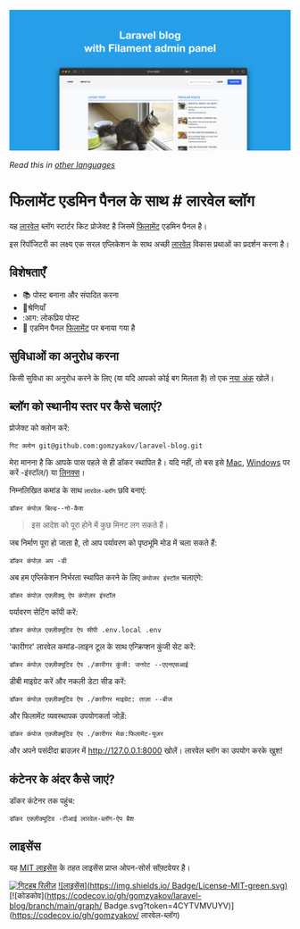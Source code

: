 ﻿![फिलामेंट एडमिन पैनल के साथ लारवेल ब्लॉग](../docs/social-preview-en.png)

_Read this in [other languages](./Translations.md)_

# फिलामेंट एडमिन पैनल के साथ # लारवेल ब्लॉग

यह [लारवेल](https://laravel.com) ब्लॉग स्टार्टर किट प्रोजेक्ट है जिसमें [फिलामेंट](https://filamentphp.com) एडमिन पैनल है।

इस रिपॉजिटरी का लक्ष्य एक सरल एप्लिकेशन के साथ अच्छी [लारवेल](https://laravel.com) विकास प्रथाओं का प्रदर्शन करना है।

## विशेषताएँ

- 📚 पोस्ट बनाना और संपादित करना
- 🥑श्रेणियाँ
- :आग: लोकप्रिय पोस्ट
- 🎉 एडमिन पैनल [फिलामेंट](https://filamentphp.com) पर बनाया गया है

## सुविधाओं का अनुरोध करना

किसी सुविधा का अनुरोध करने के लिए (या यदि आपको कोई बग मिलता है) तो एक [नया अंक](https://github.com/gomzyakov/laravel-blog/issues/new) खोलें।

## ब्लॉग को स्थानीय स्तर पर कैसे चलाएं?

प्रोजेक्ट को क्लोन करें:

```बैश
गिट क्लोन git@github.com:gomzyakov/laravel-blog.git
```

मेरा मानना है कि आपके पास पहले से ही डॉकर स्थापित है। यदि नहीं, तो बस इसे [Mac](https://docs.docker.com/desktop/install/mac-install/), [Windows](https://docs.docker.com/desktop/install/windows) पर करें -इंस्टॉल/) या [लिनक्स](https://docs.docker.com/desktop/install/linux-install/)।

निम्नलिखित कमांड के साथ `लारवेल-ब्लॉग` छवि बनाएं:

```बैश
डॉकर कंपोज़ बिल्ड--नो-कैश
```

>इस आदेश को पूरा होने में कुछ मिनट लग सकते हैं।

जब निर्माण पूरा हो जाता है, तो आप पर्यावरण को पृष्ठभूमि मोड में चला सकते हैं:

```बैश
डॉकर कंपोज़ अप -डी
```

अब हम एप्लिकेशन निर्भरता स्थापित करने के लिए `कंपोजर इंस्टॉल` चलाएंगे:

```बैश
डॉकर कंपोज़ एक्ज़ीक्यू ऐप कंपोज़र इंस्टॉल
```

पर्यावरण सेटिंग कॉपी करें:

```बैश
डॉकर कंपोज़ एक्ज़ीक्यूटिव ऐप सीपी .env.local .env
```

'कारीगर' लारवेल कमांड-लाइन टूल के साथ एन्क्रिप्शन कुंजी सेट करें:

```बैश
डॉकर कंपोज़ एक्ज़ीक्यूटिव ऐप ./कारीगर कुंजी: जनरेट --एएनएसआई
```

डीबी माइग्रेट करें और नकली डेटा सीड करें:

```बैश
डॉकर कंपोज़ एक्ज़ीक्यूटिव ऐप ./कारीगर माइग्रेट: ताज़ा --बीज
```

और फिलामेंट व्यवस्थापक उपयोगकर्ता जोड़ें:

```बैश
डॉकर कंपोज एक्जीक्यूटिव ऐप ./कारीगर मेक:फिलामेंट-यूजर
```

और अपने पसंदीदा ब्राउज़र में http://127.0.0.1:8000 खोलें। लारवेल ब्लॉग का उपयोग करके खुश!

## कंटेनर के अंदर कैसे जाएं?

डॉकर कंटेनर तक पहुंच:

```बैश
डॉकर एक्ज़ीक्यूटिव -टीआई लारवेल-ब्लॉग-ऐप बैश
```

## लाइसेंस

यह [MIT लाइसेंस](https://github.com/gomzyakov/php-code-style/blob/main/LICENSE) के तहत लाइसेंस प्राप्त ओपन-सोर्स सॉफ़्टवेयर है।


[![गिटहब रिलीज़](https://img.shields.io/github/release/gomzyakov/laravel-blog.svg)](https://github.com/gomzyakov/laravel-blog/releases/latest)
[![लाइसेंस](https://img.shields.io/ Badge/License-MIT-green.svg)](https://github.com/gomzyakov/laravel-blog/blob/development/LICENSE)
[![कोडकोव](https://codecov.io/gh/gomzyakov/laravel-blog/branch/main/graph/ Badge.svg?token=4CYTVMVUYV)](https://codecov.io/gh/gomzyakov/ लारवेल-ब्लॉग)
